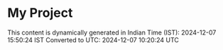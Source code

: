 # My Project

This content is dynamically generated in Indian Time (IST): 2024-12-07 15:50:24 IST
Converted to UTC: 2024-12-07 10:20:24 UTC
